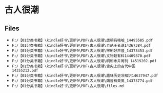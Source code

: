 # 古人很潮

## Files

- `F:/【01分类书籍】\kindle好书\更新9\PDF\古人很潮\唐朝有嘻哈_14495585.pdf`
- `F:/【01分类书籍】\kindle好书\更新9\PDF\古人很潮\奇葩王者说14367384.pdf`
- `F:/【01分类书籍】\kindle好书\更新9\PDF\古人很潮\宋朝好声音_14373453.pdf`
- `F:/【01分类书籍】\kindle好书\更新9\PDF\古人很潮\文物超有料14409870.pdf`
- `F:/【01分类书籍】\kindle好书\更新9\PDF\古人很潮\明朝市井周刊_14519202.pdf`
- `F:/【01分类书籍】\kindle好书\更新9\PDF\古人很潮\舌尖上的古代中国14355212.pdf`
- `F:/【01分类书籍】\kindle好书\更新9\PDF\古人很潮\趣味历史冷知识14637947.pdf`
- `F:/【01分类书籍】\kindle好书\更新9\PDF\古人很潮\魏晋有美男_14373774.pdf`
- `F:/【01分类书籍】\kindle好书\更新9\PDF\古人很潮\files.md`
